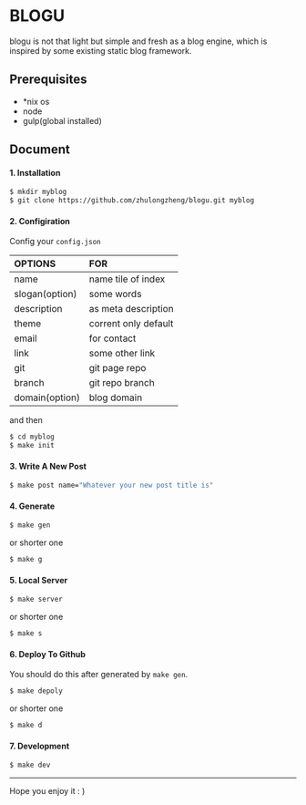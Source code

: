 # BLOGU

blogu is not that light but simple and fresh as a blog engine, which is
inspired by some existing static blog framework.


## Prerequisites

+ *nix os
+ node
+ gulp(global installed)

## Document

#### 1. Installation

```bash
$ mkdir myblog
$ git clone https://github.com/zhulongzheng/blogu.git myblog
```

#### 2. Configiration

Config your `config.json`

| OPTIONS        | FOR                  |
| :------------- | :------------------- |
| name           | name tile of index   |
| slogan(option) | some words           |
| description    | as meta description  |
| theme          | corrent only default |
| email          | for contact          |
| link           | some other link      |
| git            | git page repo        |
| branch         | git repo branch      |
| domain(option) | blog domain          |

and then

```bash
$ cd myblog
$ make init
```


#### 3. Write A New Post

```bash
$ make post name="Whatever your new post title is"
```

#### 4. Generate

```bash
$ make gen
```
or shorter one

```bash
$ make g
```

#### 5. Local Server

```bash
$ make server
```
or shorter one

```bash
$ make s
```

#### 6. Deploy To Github

You should do this after generated by `make gen`.

```bash
$ make depoly
```
or shorter one

```bash
$ make d
```

#### 7. Development

```bash
$ make dev
```

---
Hope you enjoy it : )

